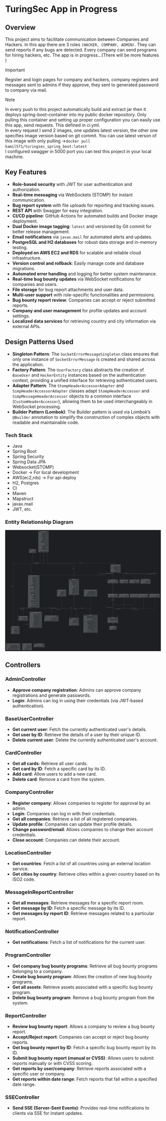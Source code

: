 # TuringSec App in Progress

## Overview
This project aims to facilitate communication between Companies and Hackers. 
In this app there are 3 roles `(HACKER, COMPANY, ADMIN)`. 
They can send reports if any bugs are detected. Every company can send programs for hiring hackers, etc. The app is in progress...(There will be more features )


> [!IMPORTANT]
> Register and login pages for company and hackers, company registers and messages sent to admins if they approve, they sent to generated password to company via mail.


> [!NOTE]
> In every push to this project automatically build and extract jar then it deploys spring-boot-container into my public docker repository. Only pulling this container and setting up proper configuration you can easily use this app, send requests. This defined in ci.yml. </br>
In every request I send 2 images, one updates latest version, the other one specifies image version based on git commit. You can use latest verson of this image with only pulling ->` docker pull kamil571/turingsec_spring_boot:latest `
 </br>I configured swagger in 5000 port you can test this project in your local machine.


## Key Features

- **Role-based security** with JWT for user authentication and authorization.
- **Real-time messaging** via WebSockets (STOMP) for instant communication.
- **Bug report system** with file uploads for reporting and tracking issues.
- **REST API** with Swagger for easy integration.
- **CI/CD pipeline**: GitHub Actions for automated builds and Docker image deployment.
- **Dual Docker image tagging**: `latest` and versioned by Git commit for better release management.
- **Email notifications** via `javax.mail` for automated alerts and updates.
- **PostgreSQL and H2 databases** for robust data storage and in-memory testing.
- **Deployed on AWS EC2 and RDS** for scalable and reliable cloud infrastructure.
- **Version control and rollback**: Easily manage code and database migrations.
- **Automated error handling** and logging for better system maintenance.
- **Real-time bug bounty updates** via WebSocket notifications for companies and users.
- **File storage** for bug report attachments and user data.
- **Multi-user support** with role-specific functionalities and permissions.
- **Bug bounty report review**: Companies can accept or reject submitted reports.
- **Company and user management** for profile updates and account settings.
- **Localized data services** for retrieving country and city information via external APIs.

## Design Patterns Used

- **Singleton Pattern**: The `SocketErrorMessageSingleton` class ensures that only one instance of `SocketErrorMessage` is created and shared across the application.
- **Factory Pattern**: The `UserFactory` class abstracts the creation of `BaseUser` and `HackerEntity` instances based on the authentication context, providing a unified interface for retrieving authenticated users.
- **Adapter Pattern**: The `StompHeaderAccessorAdapter` and `SimpHeaderAccessorAdapter` classes adapt `StompHeaderAccessor` and `SimpMessageHeaderAccessor` objects to a common interface (`CustomHeaderAccessor`), allowing them to be used interchangeably in WebSocket processing.
- **Builder Pattern (Lombok)**: The Builder pattern is used via Lombok’s `@Builder` annotation to simplify the construction of complex objects with readable and maintainable code.


### Tech Stack

- Java
- Spring Boot
- Spring Security
- Spring Data JPA
- Websocket(STOMP)
- Docker -> For local development
- AWS(ec2,rds) -> For api deploy
- H2, Postgres
- CI
- Maven
- Mapstruct
- javax.mail
- JWT, etc.

### Entity Relationship Diagram
![ER Diagram](TuringSec-db.png)

## Controllers

### AdminController
- **Approve company registration**: Admins can approve company registrations and generate passwords.
- **Login**: Admins can log in using their credentials (via JWT-based authentication).

### BaseUserController
- **Get current user**: Fetch the currently authenticated user's details.
- **Get user by ID**: Retrieve the details of a user by their unique ID.
- **Delete current user**: Delete the currently authenticated user's account.

### CardController
- **Get all cards**: Retrieve all user cards.
- **Get card by ID**: Fetch a specific card by its ID.
- **Add card**: Allow users to add a new card.
- **Delete card**: Remove a card from the system.

### CompanyController
- **Register company**: Allows companies to register for approval by an admin.
- **Login**: Companies can log in with their credentials.
- **Get all companies**: Retrieve a list of all registered companies.
- **Update profile**: Companies can update their profile details.
- **Change password/email**: Allows companies to change their account credentials.
- **Close account**: Companies can delete their account.

### LocationController
- **Get countries**: Fetch a list of all countries using an external location service.
- **Get cities by country**: Retrieve cities within a given country based on its ISO2 code.

### MessageInReportController
- **Get all messages**: Retrieve messages for a specific report room.
- **Get message by ID**: Fetch a specific message by its ID.
- **Get messages by report ID**: Retrieve messages related to a particular report.

### NotificationController
- **Get notifications**: Fetch a list of notifications for the current user.

### ProgramController
- **Get company bug bounty programs**: Retrieve all bug bounty programs belonging to a company.
- **Create bug bounty program**: Allows the creation of new bug bounty programs.
- **Get all assets**: Retrieve assets associated with a specific bug bounty program.
- **Delete bug bounty program**: Remove a bug bounty program from the system.

### ReportController
- **Review bug bounty report**: Allows a company to review a bug bounty report.
- **Accept/Reject report**: Companies can accept or reject bug bounty reports.
- **Get bug bounty report by ID**: Fetch a specific bug bounty report by its ID.
- **Submit bug bounty report (manual or CVSS)**: Allows users to submit reports manually or with CVSS scoring.
- **Get reports by user/company**: Retrieve reports associated with a specific user or company.
- **Get reports within date range**: Fetch reports that fall within a specified date range.

### SSEController
- **Send SSE (Server-Sent Events)**: Provides real-time notifications to clients via SSE for instant updates.


